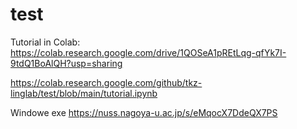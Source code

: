 # test
Tutorial in Colab:
https://colab.research.google.com/drive/1QOSeA1pREtLqg-qfYk7I-9tdQ1BoAlQH?usp=sharing

https://colab.research.google.com/github/tkz-linglab/test/blob/main/tutorial.ipynb

Windowe exe
https://nuss.nagoya-u.ac.jp/s/eMqocX7DdeQX7PS
